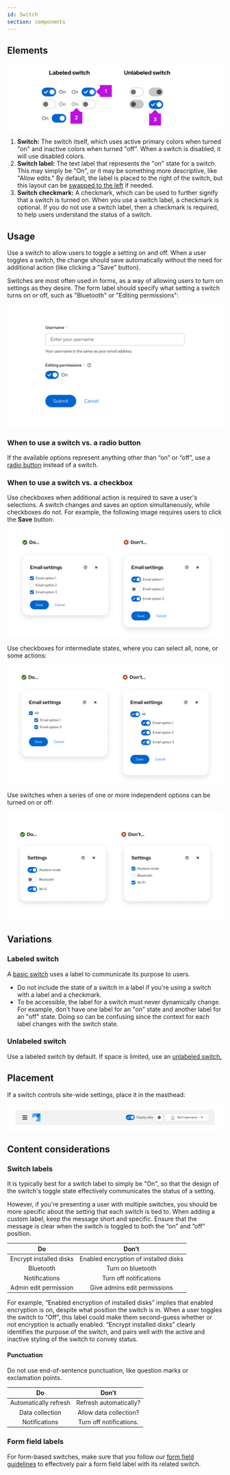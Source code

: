 ```yaml
---
id: Switch
section: components
---
```


## Elements

![Examples of labeled and unlabeled switches](./img/switch-elements.png)

1. **Switch:** The switch itself, which uses active primary colors when turned "on" and inactive colors when turned "off". When a switch is disabled, it will use disabled colors.
1. **Switch label:** The text label that represents the "on" state for a switch. This may simply be "On", or it may be something more descriptive, like "Allow edits." By default, the label is placed to the right of the switch, but this layout can be [swapped to the left](/components/switch#reversed-layout) if needed.
1. **Switch checkmark:** A checkmark, which can be used to further signify that a switch is turned on. When you use a switch label, a checkmark is optional. If you do not use a switch label, then a checkmark is required, to help users understand the status of a switch.

## Usage 

Use a switch to allow users to toggle a setting on and off. When a user toggles a switch, the change should save automatically without the need for additional action (like clicking a "Save" button).

Switches are most often used in forms, as a way of allowing users to turn on settings as they desire. The form label should specify what setting a switch turns on or off, such as "Bluetooth" or "Editing permissions":

![A switch that is used to set an option in a form](./img/switch-form.png)

### When to use a switch vs. a radio button 

If the available options represent anything other than “on” or “off”, use a [radio button](/components/forms/radio/design-guidelines) instead of a switch. 

### When to use a switch vs. a checkbox

Use checkboxes when additional action is required to save a user's selections. A switch changes and saves an option simultaneously, while checkboxes do not. For example, the following image requires users to click the **Save** button:

![A "do" and "don't" comparison image that shows the proper use of checkboxes in a saveable modal](./img/switch-do-dont.png)

Use checkboxes for intermediate states, where you can select all, none, or some actions:

![A "do" and "don't" comparison image that shows the proper use of a checkbox that selects all other checkboxes](./img/switch-intermediate.png)

Use switches when a series of one or more independent options can be turned on or off:

![A "do" and "don't" comparison image that shows the proper use of switches when you can toggle multiple independent settings](./img/switch-multiple-independent.png)

## Variations 

### Labeled switch 

A [basic switch](/components/switch#basic) uses a label to communicate its purpose to users.

- Do not include the state of a switch in a label if you're using a switch with a label and a checkmark. 
- To be accessible, the label for a switch must never dynamically change. For example, don't have one label for an "on" state and another label for an "off" state. Doing so can be confusing since the context for each label changes with the switch state. 

### Unlabeled switch

Use a labeled switch by default. If space is limited, use an [unlabeled switch.](/components/switch#without-label)

## Placement 

If a switch controls site-wide settings, place it in the masthead:

![A switch in a masthead](./img/switch-masthead.png)

## Content considerations
### Switch labels

It is typically best for a switch label to simply be "On", so that the design of the switch's toggle state effectively communicates the status of a setting. 

However, if you're presenting a user with multiple switches, you should be more specific about the setting that each switch is tied to. When adding a custom label, keep the message short and specific. Ensure that the message is clear when the switch is toggled to both the “on” and “off” position. 

| **Do** | **Don’t** |
|:------:|:---------:|
|Encrypt installed disks|Enabled encryption of installed disks| 
|Bluetooth|Turn on bluetooth|
|Notifications|Turn off notifications|
|Admin edit permission|Give admins edit permissions|

For example, “Enabled encryption of installed disks” implies that enabled encryption is on, despite what position the switch is in. When a user toggles the switch to “Off”, this label could make them second-guess whether or not encryption is actually enabled. “Encrypt installed disks” clearly identifies the purpose of the switch, and pairs well with the active and inactive styling of the switch to convey status.

#### Punctuation 
Do not use end-of-sentence punctuation, like question marks or exclamation points. 

| **Do** | **Don’t** |
|:------:|:---------:|
|Automatically refresh| Refresh automatically?|  
|Data collection| Allow data collection?| 
|Notifications| Turn off notifications.|

### Form field labels 
For form-based switches, make sure that you follow our [form field guidelines](/components/forms/form/design-guidelines#content-considerations) to effectively pair a form field label with its related switch. 